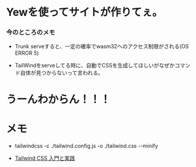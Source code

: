 # Yewを使ってサイトが作りてぇ。

### 今のところのメモ
* Trunk serveすると、一定の確率でwasm32へのアクセス制限がされる(OS ERROR 5)


* TailWindをserveしてる時に、自動でCSSを生成してほしいがなぜかコマンド自体が見つからないって言われる。

# うーんわからん！！！

# メモ
* tailwindcss -c ./tailwind.config.js -o ./tailwind.css --minify

* [Tailwind CSS 入門と実践](https://zenn.dev/yohei_watanabe/books/c0b573713734b9/viewer/dffdcd)

